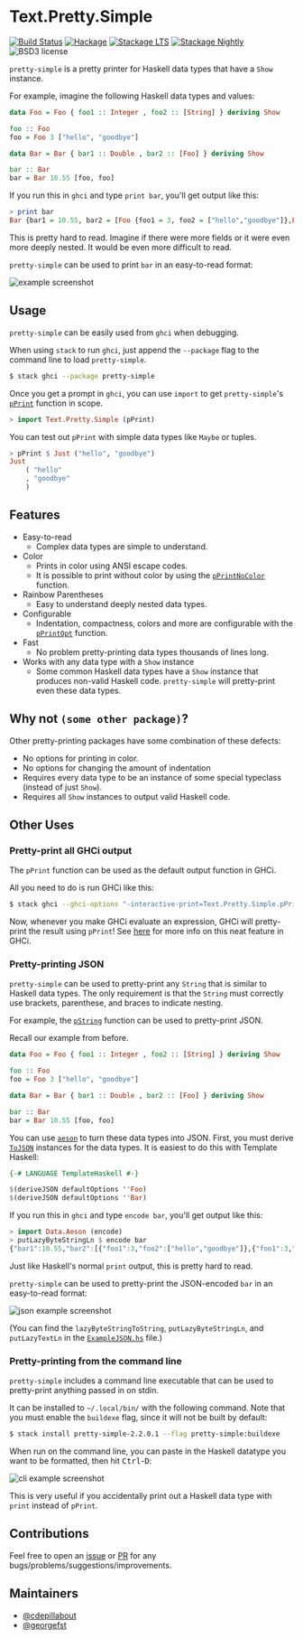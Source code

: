 
Text.Pretty.Simple
==================

[![Build Status](https://github.com/cdepillabout/pretty-simple/workflows/CI/badge.svg)](https://github.com/cdepillabout/pretty-simple/actions)
[![Hackage](https://img.shields.io/hackage/v/pretty-simple.svg)](https://hackage.haskell.org/package/pretty-simple)
[![Stackage LTS](http://stackage.org/package/pretty-simple/badge/lts)](http://stackage.org/lts/package/pretty-simple)
[![Stackage Nightly](http://stackage.org/package/pretty-simple/badge/nightly)](http://stackage.org/nightly/package/pretty-simple)
![BSD3 license](https://img.shields.io/badge/license-BSD3-blue.svg)

`pretty-simple` is a pretty printer for Haskell data types that have a `Show`
instance.

For example, imagine the following Haskell data types and values:

```haskell
data Foo = Foo { foo1 :: Integer , foo2 :: [String] } deriving Show

foo :: Foo
foo = Foo 3 ["hello", "goodbye"]

data Bar = Bar { bar1 :: Double , bar2 :: [Foo] } deriving Show

bar :: Bar
bar = Bar 10.55 [foo, foo]
```

If you run this in `ghci` and type `print bar`, you'll get output like this:

```haskell
> print bar
Bar {bar1 = 10.55, bar2 = [Foo {foo1 = 3, foo2 = ["hello","goodbye"]},Foo {foo1 = 3, foo2 = ["hello","goodbye"]}]}
```

This is pretty hard to read.  Imagine if there were more fields or it were even
more deeply nested.  It would be even more difficult to read.

`pretty-simple` can be used to print `bar` in an easy-to-read format:

![example screenshot](/img/pretty-simple-example-screenshot.png?raw=true "example screenshot")

## Usage

`pretty-simple` can be easily used from `ghci` when debugging.

When using `stack` to run `ghci`, just append the `--package` flag to
the command line to load `pretty-simple`.

```sh
$ stack ghci --package pretty-simple
```

Once you get a prompt in `ghci`, you can use `import` to get `pretty-simple`'s
[`pPrint`](https://hackage.haskell.org/package/pretty-simple/docs/Text-Pretty-Simple.html#v:pPrint)
function in scope.

```haskell
> import Text.Pretty.Simple (pPrint)
```

You can test out `pPrint` with simple data types like `Maybe` or tuples.

```haskell
> pPrint $ Just ("hello", "goodbye")
Just
    ( "hello"
    , "goodbye"
    )
```

## Features

- Easy-to-read
    - Complex data types are simple to understand.
- Color
    - Prints in color using ANSI escape codes.
    - It is possible to print without color by using the
      [`pPrintNoColor`](https://hackage.haskell.org/package/pretty-simple/docs/Text-Pretty-Simple.html#v:pPrintNoColor)
      function.
- Rainbow Parentheses
    - Easy to understand deeply nested data types.
- Configurable
    - Indentation, compactness, colors and more are configurable with the
      [`pPrintOpt`](https://hackage.haskell.org/package/pretty-simple-1.0.0.6/docs/Text-Pretty-Simple.html#v:pPrintOpt)
      function.
- Fast
    - No problem pretty-printing data types thousands of lines long.
- Works with any data type with a `Show` instance
    - Some common Haskell data types have a `Show` instance that produces
      non-valid Haskell code.  `pretty-simple` will pretty-print even these
      data types.

## Why not `(some other package)`?

Other pretty-printing packages have some combination of these defects:

- No options for printing in color.
- No options for changing the amount of indentation
- Requires every data type to be an instance of some special typeclass (instead
  of just `Show`).
- Requires all `Show` instances to output valid Haskell code.

## Other Uses

### Pretty-print all GHCi output

The `pPrint` function can be used as the default output function in GHCi.

All you need to do is run GHCi like this:

```sh
$ stack ghci --ghci-options "-interactive-print=Text.Pretty.Simple.pPrint" --package pretty-simple
```

Now, whenever you make GHCi evaluate an expression, GHCi will pretty-print the
result using `pPrint`!  See
[here](https://downloads.haskell.org/%7Eghc/latest/docs/html/users_guide/ghci.html#using-a-custom-interactive-printing-function)
for more info on this neat feature in GHCi.

### Pretty-printing JSON

`pretty-simple` can be used to pretty-print any `String` that is similar to
Haskell data types.  The only requirement is that the `String` must correctly
use brackets, parenthese, and braces to indicate nesting.

For example, the
[`pString`](https://hackage.haskell.org/package/pretty-simple/docs/Text-Pretty-Simple.html#v:pString)
function can be used to pretty-print JSON.

Recall our example from before.

```haskell
data Foo = Foo { foo1 :: Integer , foo2 :: [String] } deriving Show

foo :: Foo
foo = Foo 3 ["hello", "goodbye"]

data Bar = Bar { bar1 :: Double , bar2 :: [Foo] } deriving Show

bar :: Bar
bar = Bar 10.55 [foo, foo]
```

You can use [`aeson`](https://hackage.haskell.org/package/aeson) to turn these
data types into JSON.  First, you must derive
[`ToJSON`](https://hackage.haskell.org/package/aeson/docs/Data-Aeson.html#t:ToJSON)
instances for the data types.  It is easiest to do this with Template Haskell:

```haskell
{-# LANGUAGE TemplateHaskell #-}

$(deriveJSON defaultOptions ''Foo)
$(deriveJSON defaultOptions ''Bar)
```

If you run this in `ghci` and type `encode bar`, you'll get output like this:

```haskell
> import Data.Aeson (encode)
> putLazyByteStringLn $ encode bar
{"bar1":10.55,"bar2":[{"foo1":3,"foo2":["hello","goodbye"]},{"foo1":3,"foo2":["hello","goodbye"]}]}
```

Just like Haskell's normal `print` output, this is pretty hard to read.

`pretty-simple` can be used to pretty-print the JSON-encoded `bar` in an
easy-to-read format:

![json example screenshot](/img/pretty-simple-json-example-screenshot.png?raw=true "json example screenshot")

(You can find the `lazyByteStringToString`, `putLazyByteStringLn`,
and `putLazyTextLn` in the [`ExampleJSON.hs`](example/ExampleJSON.hs)
file.)

### Pretty-printing from the command line

`pretty-simple` includes a command line executable that can be used to
pretty-print anything passed in on stdin.

It can be installed to `~/.local/bin/` with the following command. Note that you
must enable the `buildexe` flag, since it will not be built by default:

```sh
$ stack install pretty-simple-2.2.0.1 --flag pretty-simple:buildexe
```

When run on the command line, you can paste in the Haskell datatype you want to
be formatted, then hit <kbd>Ctrl</kbd>-<kbd>D</kbd>:

![cli example screenshot](/img/pretty-simple-cli-screenshot.png?raw=true "cli example screenshot")

This is very useful if you accidentally print out a Haskell data type with
`print` instead of `pPrint`.

## Contributions

Feel free to open an
[issue](https://github.com/cdepillabout/pretty-simple/issues) or
[PR](https://github.com/cdepillabout/pretty-simple/pulls) for any
bugs/problems/suggestions/improvements.

## Maintainers

- [@cdepillabout](https://github.com/cdepillabout)
- [@georgefst](https://github.com/georgefst)
